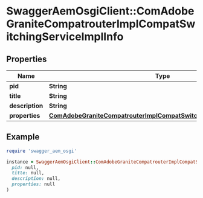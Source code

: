 # SwaggerAemOsgiClient::ComAdobeGraniteCompatrouterImplCompatSwitchingServiceImplInfo

## Properties

| Name | Type | Description | Notes |
| ---- | ---- | ----------- | ----- |
| **pid** | **String** |  | [optional] |
| **title** | **String** |  | [optional] |
| **description** | **String** |  | [optional] |
| **properties** | [**ComAdobeGraniteCompatrouterImplCompatSwitchingServiceImplProperties**](ComAdobeGraniteCompatrouterImplCompatSwitchingServiceImplProperties.md) |  | [optional] |

## Example

```ruby
require 'swagger_aem_osgi'

instance = SwaggerAemOsgiClient::ComAdobeGraniteCompatrouterImplCompatSwitchingServiceImplInfo.new(
  pid: null,
  title: null,
  description: null,
  properties: null
)
```

